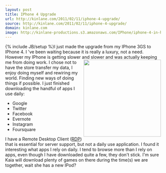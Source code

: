```yaml
---
layout: post
title: IPhone 4 Upgrade
url: http://kinlane.com/2011/02/11/iphone-4-upgrade/
source: http://kinlane.com/2011/02/11/iphone-4-upgrade/
domain: kinlane.com
image: http://kinlane-productions.s3.amazonaws.com/IPhone/iphone-4-in-hand.jpg
---
```

{% include JB/setup %}I just made the upgrade from my IPhone 3GS to IPhone 4. I 've been waiting because it is really a luxury, not a need. However my IPhone is getting slower and slower and was actually keeping me from doing work. <img class="c1" src="http://kinlane-productions.s3.amazonaws.com/IPhone/iphone-4-in-hand.jpg" alt="" width="250" align="right" /> I chose not to have the store transfer my data, I enjoy doing myself and rewiring my world. Finding new ways of doing things if possible. I just finished downloading the handful of apps I use daily:
<ul class="mainlist">
     <li>Google
     </li>
     <li>Twitter
     </li>
     <li>Facebook
     </li>
     <li>Evernote
     </li>
     <li>Instagram
     </li>
     <li>Foursquare
     </li>
</ul>I have a Remote Desktop Client (<a class="zem_slink" title="Remote Desktop Protocol" rel="wikipedia" href="http://en.wikipedia.org/wiki/Remote_Desktop_Protocol">RDP</a>) that is essential for server support, but not a daily use application. I found it interesting what apps I rely on daily. I tend to browse more than I rely on apps, even though I have downloaded quite a few, they don't stick. I'm sure Kaia will download plenty of games on there during the time(s) we are together, wait she has a new IPod?
